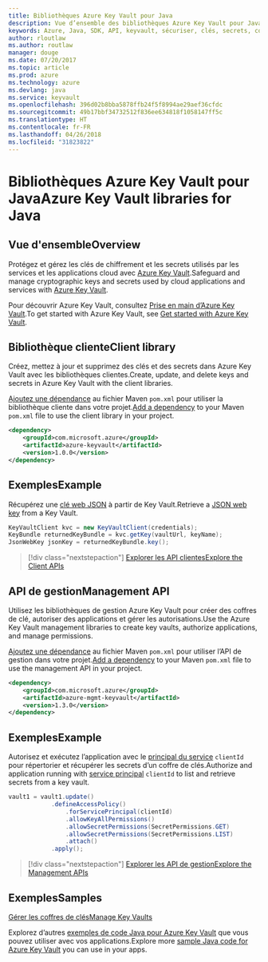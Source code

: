 ```yaml
---
title: Bibliothèques Azure Key Vault pour Java
description: Vue d’ensemble des bibliothèques Azure Key Vault pour Java
keywords: Azure, Java, SDK, API, keyvault, sécuriser, clés, secrets, coffre
author: rloutlaw
ms.author: routlaw
manager: douge
ms.date: 07/20/2017
ms.topic: article
ms.prod: azure
ms.technology: azure
ms.devlang: java
ms.service: keyvault
ms.openlocfilehash: 396d02b8bba5878ffb24f5f8994ae29aef36cfdc
ms.sourcegitcommit: 49b17bbf34732512f836ee634818f1058147ff5c
ms.translationtype: HT
ms.contentlocale: fr-FR
ms.lasthandoff: 04/26/2018
ms.locfileid: "31823822"
---
```

# <a name="azure-key-vault-libraries-for-java"></a><span data-ttu-id="24096-104">Bibliothèques Azure Key Vault pour Java</span><span class="sxs-lookup"><span data-stu-id="24096-104">Azure Key Vault libraries for Java</span></span>

## <a name="overview"></a><span data-ttu-id="24096-105">Vue d'ensemble</span><span class="sxs-lookup"><span data-stu-id="24096-105">Overview</span></span>

<span data-ttu-id="24096-106">Protégez et gérez les clés de chiffrement et les secrets utilisés par les services et les applications cloud avec [Azure Key Vault](/azure/key-vault/).</span><span class="sxs-lookup"><span data-stu-id="24096-106">Safeguard and manage cryptographic keys and secrets used by cloud applications and services with [Azure Key Vault](/azure/key-vault/).</span></span>

<span data-ttu-id="24096-107">Pour découvrir Azure Key Vault, consultez [Prise en main d’Azure Key Vault](/azure/key-vault/key-vault-get-started).</span><span class="sxs-lookup"><span data-stu-id="24096-107">To get started with Azure Key Vault, see [Get started with Azure Key Vault](/azure/key-vault/key-vault-get-started).</span></span>

## <a name="client-library"></a><span data-ttu-id="24096-108">Bibliothèque cliente</span><span class="sxs-lookup"><span data-stu-id="24096-108">Client library</span></span>

<span data-ttu-id="24096-109">Créez, mettez à jour et supprimez des clés et des secrets dans Azure Key Vault avec les bibliothèques clientes.</span><span class="sxs-lookup"><span data-stu-id="24096-109">Create, update, and delete keys and secrets in Azure Key Vault with the client libraries.</span></span>

<span data-ttu-id="24096-110">[Ajoutez une dépendance](https://maven.apache.org/guides/getting-started/index.html#How_do_I_use_external_dependencies) au fichier Maven `pom.xml` pour utiliser la bibliothèque cliente dans votre projet.</span><span class="sxs-lookup"><span data-stu-id="24096-110">[Add a dependency](https://maven.apache.org/guides/getting-started/index.html#How_do_I_use_external_dependencies) to your Maven `pom.xml` file to use the client library in your project.</span></span>  

```XML
<dependency>
    <groupId>com.microsoft.azure</groupId>
    <artifactId>azure-keyvault</artifactId>
    <version>1.0.0</version>
</dependency>
```   

## <a name="example"></a><span data-ttu-id="24096-111">Exemples</span><span class="sxs-lookup"><span data-stu-id="24096-111">Example</span></span>

<span data-ttu-id="24096-112">Récupérez une [clé web JSON](https://tools.ietf.org/html/draft-ietf-jose-json-web-key-18) à partir de Key Vault.</span><span class="sxs-lookup"><span data-stu-id="24096-112">Retrieve a [JSON web key](https://tools.ietf.org/html/draft-ietf-jose-json-web-key-18) from a Key Vault.</span></span>

```java
KeyVaultClient kvc = new KeyVaultClient(credentials);
KeyBundle returnedKeyBundle = kvc.getKey(vaultUrl, keyName);
JsonWebKey jsonKey = returnedKeyBundle.key();
```

> [!div class="nextstepaction"]
> [<span data-ttu-id="24096-113">Explorer les API clientes</span><span class="sxs-lookup"><span data-stu-id="24096-113">Explore the Client APIs</span></span>](/java/api/overview/azure/keyvault/client)


## <a name="management-api"></a><span data-ttu-id="24096-114">API de gestion</span><span class="sxs-lookup"><span data-stu-id="24096-114">Management API</span></span>

<span data-ttu-id="24096-115">Utilisez les bibliothèques de gestion Azure Key Vault pour créer des coffres de clé, autoriser des applications et gérer les autorisations.</span><span class="sxs-lookup"><span data-stu-id="24096-115">Use the Azure Key Vault management libraries to create key vaults, authorize applications, and manage permissions.</span></span> 

<span data-ttu-id="24096-116">[Ajoutez une dépendance](https://maven.apache.org/guides/getting-started/index.html#How_do_I_use_external_dependencies) au fichier Maven `pom.xml` pour utiliser l’API de gestion dans votre projet.</span><span class="sxs-lookup"><span data-stu-id="24096-116">[Add a dependency](https://maven.apache.org/guides/getting-started/index.html#How_do_I_use_external_dependencies) to your Maven `pom.xml` file to use the management API in your project.</span></span>  

```XML
<dependency>
    <groupId>com.microsoft.azure</groupId>
    <artifactId>azure-mgmt-keyvault</artifactId>
    <version>1.3.0</version>
</dependency>
```

## <a name="example"></a><span data-ttu-id="24096-117">Exemples</span><span class="sxs-lookup"><span data-stu-id="24096-117">Example</span></span>

<span data-ttu-id="24096-118">Autorisez et exécutez l’application avec le [principal du service](/azure/azure-resource-manager/resource-group-create-service-principal-portal) `clientId` pour répertorier et récupérer les secrets d’un coffre de clés.</span><span class="sxs-lookup"><span data-stu-id="24096-118">Authorize and application running with [service principal](/azure/azure-resource-manager/resource-group-create-service-principal-portal) `clientId` to list and retrieve secrets from a key vault.</span></span> 

```java
vault1 = vault1.update()
            .defineAccessPolicy()
                .forServicePrincipal(clientId)
                .allowKeyAllPermissions()
                .allowSecretPermissions(SecretPermissions.GET)
                .allowSecretPermissions(SecretPermissions.LIST)
                .attach()
            .apply();
```

> [!div class="nextstepaction"]
> [<span data-ttu-id="24096-119">Explorer les API de gestion</span><span class="sxs-lookup"><span data-stu-id="24096-119">Explore the Management APIs</span></span>](/java/api/overview/azure/keyvault/management)


## <a name="samples"></a><span data-ttu-id="24096-120">Exemples</span><span class="sxs-lookup"><span data-stu-id="24096-120">Samples</span></span>

<span data-ttu-id="24096-121">[Gérer les coffres de clés][1]</span><span class="sxs-lookup"><span data-stu-id="24096-121">[Manage Key Vaults][1]</span></span>   

[1]: https://github.com/Azure-Samples/key-vault-java-manage-key-vaults

<span data-ttu-id="24096-122">Explorez d’autres [exemples de code Java pour Azure Key Vault](https://azure.microsoft.com/resources/samples/?platform=java&term=key+vault) que vous pouvez utiliser avec vos applications.</span><span class="sxs-lookup"><span data-stu-id="24096-122">Explore more [sample Java code for Azure Key Vault](https://azure.microsoft.com/resources/samples/?platform=java&term=key+vault) you can use in your apps.</span></span>
